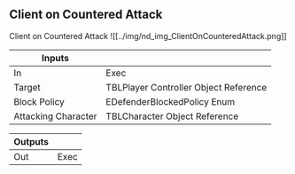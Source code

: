 ## Client on Countered Attack
Client on Countered Attack
![[../img/nd_img_ClientOnCounteredAttack.png]]

|Inputs||
|--|--|
| In | Exec |
| Target | TBLPlayer Controller Object Reference |
| Block Policy | EDefenderBlockedPolicy Enum |
| Attacking Character | TBLCharacter Object Reference |

|Outputs||
|--|--|
| Out | Exec |

